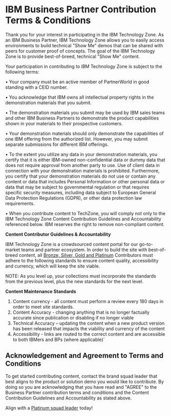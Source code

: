 # IBM Business Partner Contribution Terms & Conditions

Thank you for your interest in participating in the IBM Technology Zone.  As an IBM Business Partner, IBM Technology Zone allows you to easily access environments to build technical "Show Me" demos that can be shared with peers for customer proof of concepts.  The goal of the IBM Technology Zone is to provide best-of-breed, technical "Show Me" content.

Your participation in contributing to IBM Technology Zone is subject to the following terms: 

•	Your company must be an active member of PartnerWorld in good standing with a CEID number.

•	You acknowledge that IBM owns all intellectual property rights in the demonstration materials that you submit.  

•	The demonstration materials you submit may be used by IBM sales teams and other IBM Business Partners to demonstrate the product capabilities shown in your materials to their prospective customers. 

•	Your demonstration materials should only demonstrate the capabilities of one IBM offering from the authorized list.  However, you may submit separate submissions for different IBM offerings.  

•	To the extent you utilize any data in your demonstration materials, you certify that it is either IBM-owned non-confidential data or dummy data  that does not require approval from another party to use.   Use of client data in connection with your demonstration materials is prohibited.  Furthermore, you certify that your demonstration materials do not use or contain any content or data that includes Personal Information  or other personal data or data that may be subject to governmental regulation or that requires specific security measures, including data subject to European General Data Protection Regulations (GDPR), or other data protection law requirements.

•	When you contribute content to TechZone, you will comply not only to the IBM Technology Zone Content Contribution Guidelines and Accountability referenced below.  IBM reserves the right to remove non-compliant content. 

   **Content Contributor Guidelines & Accountability** 

IBM Technology Zone is a crowdsourced content portal for our go-to-market teams and partner ecosystem. In order to build the site with best-of-breed content, all [Bronze, Silver, Gold and Platinum](https://ibm.box.com/v/branding-standards) Contributors must adhere to the following standards to ensure content quality, accessibility and currency, which will keep the site viable.

NOTE: As you level up, your collections must incorporate the standards from the previous level, plus the new standards for the next level.

   **Content Maintenance Standards**
   
   1. Content currency - all content must perform a review every 180 days in order to meet site standards.
   2. Content Accuracy - changing anything that is no longer factually accurate since publication or disabling if no longer viable
   3. Technical Accuracy – updating the content when a new product version has been released that impacts the viability and currency of the content
   4. Accessibility - links are routed to the correct content and are accessible to both IBMers and BPs (where applicable)`

## Acknowledgement and Agreement to Terms and Conditions

To get started contributing content, contact the brand squad leader that best aligns to the product or solution demo you would like to contribute. By doing so you are acknowledging that you have read and "AGREE" to the Business Partner contribution terms and conditions and the Content Contribution Guidelines and Accountability as stated above. 

Align with a [Platinum squad leader](https://ibm.box.com/v/squad-leader) today! 
